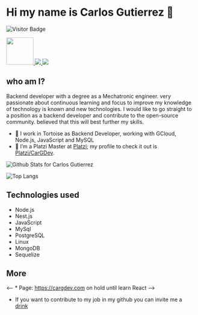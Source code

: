 <h1>Hi my name is Carlos Gutierrez 👋</h1>

![Visitor Badge](https://visitor-badge.laobi.icu/badge?page_id=cargdev.cargdev)

<a href="https://platzi.com/p/CarGDev/">
    <img width="72" src="https://upload.wikimedia.org/wikipedia/commons/3/32/Platzi.jpg" />
</a>
<a href="https://twitter.com/CarGDev">
    <img src="https://img.shields.io/badge/Twitter-1DA1F2?style=for-the-badge&logo=twitter&logoColor=white" />
</a>
<a href="https://www.linkedin.com/in/cargdev/">
    <img src="https://img.shields.io/badge/LinkedIn-0077B5?style=for-the-badge&logo=linkedin&logoColor=white" />
</a>

<h2> who am I?</h2>
<p>
Backend developer with a degree as a Mechatronic engineer. very passionate about continuous learning and focus to improve my knowledge of technology is known and new technologies. I would like to go straight to a position as a backend developer and contribute to the open-source community. believed that this will best further my skills. 
</p>


- 🔭 I work in Tortoise as Backend Developer, working with GCloud, Node.js, JavaScript and MySQL
- 🌱 I’m a Platzi Master at [Platzi](https://platzi.com/); my profile to check it out is [Platzi/CarGDev](https://platzi.com/@CarGDev/).

![Github Stats for Carlos Gutierrez](https://github-readme-stats.vercel.app/api?username=CarGDev&count_private=true&show_icons=true&hide_border=true&title_color=B6e443&icon_color=46c7e7&bg_color=0B0B2A&text_color=C2C1CE)

![Top Langs](https://github-readme-stats.vercel.app/api/top-langs/?username=CarGDev&layout=compact)

<h2>Technologies used</h2>

- Node.js
- Nest.js
- JavaScript
- MySql
- PostgreSQL
- Linux
- MongoDB
- Sequelize

<h2>More</h2>

<-- * Page: https://cargdev.com on hold until learn React -->

* If you want to contribute to my job in my github you can invite me a [drink](https://paypal.me/carlosgutierrezAgs?locale.x=es_XC) 

<!--
**CarGDev/CarGDev** is a ✨ _special_ ✨ repository because its `README.md` (this file) appears on your GitHub profile.

Here are some ideas to get you started:

- 🔭 I’m currently working on ...
- 🌱 I’m currently learning ...
- 👯 I’m looking to collaborate on ...
- 🤔 I’m looking for help with ...
- 💬 Ask me about ...
- 📫 How to reach me: ...
- 😄 Pronouns: ...
- ⚡ Fun fact: ...
-->



